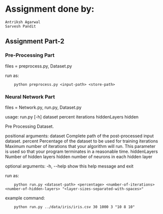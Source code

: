 # Assignment done by:

	Antriksh Agarwal
	Sarvesh Pandit


## Assignment Part-2

### Pre-Processing Part

files = preprocess.py, Dataset.py

run as:

		python preprocess.py <input-path> <store-path>

### Neural Network Part

files = Network.py, run.py, Dataset.py

usage: run.py [-h] dataset percent iterations hiddenLayers hidden

Pre Processing Dataset.

positional arguments:
  dataset       Complete path of the post-processed input dataset.
  percent       Percentage of the dataset to be used for training
  iterations    Maximum number of iterations that your algorithm will run.
                This parameter is used so that your program terminates in a
                reasonable time.
  hiddenLayers  Number of hidden layers
  hidden        number of neurons in each hidden layer

optional arguments:
  -h, --help    show this help message and exit

run as:

		python run.py <dataset-path> <percentage> <number-of-iterations> <number-of-hidden-layers> "<layer-sizes-separated-with-spaces>"

example command:

		python run.py ../data/iris/iris.csv 30 1000 3 "10 8 10"